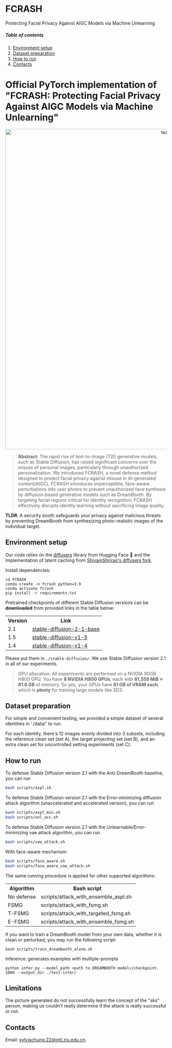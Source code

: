 # FCRASH
Protecting Facial Privacy Against AIGC Models via Machine Unlearning

##### Table of contents
1. [Environment setup](#environment-setup)
2. [Dataset preparation](#dataset-preparation)
3. [How to run](#how-to-run)
4. [Contacts](#contacts)

# Official PyTorch implementation of "FCRASH: Protecting Facial Privacy Against AIGC Models via Machine Unlearning"
<div align="center">
    <img width="1000" alt="teaser" src="assets/Teaser.png"/>
</div>

> **Abstract**: The rapid rise of text-to-image (T2I) generative models, such as Stable Diffusion, has raised significant concerns over the misuse of personal images, particularly through unauthorized personalization. We introduced FCRASH, a novel defense method designed to protect facial privacy against misuse in AI-generated content(AIGC). FCRASH introduces imperceptible, face-aware perturbations into user photos to prevent unauthorized face synthesis by diffusion-based generative models such as DreamBooth. By targeting facial regions critical for identity recognition, FCRASH effectively disrupts identity learning without sacrificing image quality.

**TLDR**: A security booth safeguards your privacy against malicious threats by preventing DreamBooth from synthesizing photo-realistic images of the individual target.

## Environment setup

Our code relies on the [diffusers](https://github.com/huggingface/diffusers) library from Hugging Face 🤗 and the implementation of latent caching from [ShivamShrirao's diffusers fork](https://github.com/ShivamShrirao/diffusers).

Install dependencies:
```shell
cd FCRASH
conda create -n fcrash python=3.9  
conda activate fcrash  
pip install -r requirements.txt  
```

Pretrained checkpoints of different Stable Diffusion versions can be **downloaded** from provided links in the table below:
<table style="width:100%">
  <tr>
    <th>Version</th>
    <th>Link</th>
  </tr>
  <tr>
    <td>2.1</td>
    <td><a href="https://huggingface.co/stabilityai/stable-diffusion-2-1-base">stable-diffusion-2-1-base</a></td>
  </tr>
  <tr>
    <td>1.5</td>
    <td><a href="https://huggingface.co/runwayml/stable-diffusion-v1-5">stable-diffusion-v1-5</a></td>
  </tr>
  <tr>
    <td>1.4</td>
    <td><a href="https://huggingface.co/CompVis/stable-diffusion-v1-4">stable-diffusion-v1-4</a></td>
  </tr>
</table>

Please put them in `./stable-diffusion/`. We use Stable Diffusion version 2.1 in all of our experiments.

> GPU allocation: All experiments are performed on a NVIDIA 80GB H800 GPU.
> You have **8 NVIDIA H800 GPUs**, each with **81,559 MiB ≈ 81.6 GB** of memory. So yes, your GPUs have **81 GB of VRAM each**, which is **plenty** for training large models like SD3.

## Dataset preparation
For simple and convenient testing, we provided a simple dataset of several identities in './data/' to run.

For each identity, there's 12 images evenly divided into 3 subsets, including the reference clean set (set A), the target projecting set (set B), and an extra clean set for uncontrolled setting experiments (set C). 

## How to run
To defense Stable Diffusion version 2.1 with the Anti-DreamBooth baseline, you can run
```bash
bash scripts/aspl.sh
```

To defense Stable Diffusion version 2.1 with the Error-minimizing diffusion attack algorithm (unaccelerated and accelerated version), you can run
```bash
bash scripts/aspl_min.sh
bash scripts/unl_acc.sh
```

To defense Stable Diffusion version 2.1 with the Unlearnable/Error-minimizing vae attack algorithm, you can run
```bash
bash scripts/vae_attack.sh
```

With face-aware mechanism: 
```bash
bash scripts/face_aware.sh 
bash scripts/face_aware_vae_attack.sh
```

The same running procedure is applied for other supported algorithms:
<table style="width:100%">
  <tr>
    <th>Algorithm</th>
    <th>Bash script</th>
  </tr>
  <tr>
    <td>No defense</td>
    <td>scripts/attack_with_ensemble_aspl.sh</td>
  </tr>
  <tr>
    <td>FSMG</td>
    <td>scripts/attack_with_fsmg.sh</td>
  </tr>
  <tr>
    <td>T-FSMG</td>
    <td>scripts/attack_with_targeted_fsmg.sh</td>
  </tr>
  <tr>
    <td>E-FSMG</td>
    <td>scripts/attack_with_ensemble_fsmg.sh</td>
  </tr>
</table>

If you want to train a DreamBooth model from your own data, whether it is clean or perturbed, you may run the following script:
```
bash scripts/train_dreambooth_alone.sh
```

Inference: generates examples with multiple-prompts
```
python infer.py --model_path <path to DREAMBOOTH model>/checkpoint-1000 --output_dir ./test-infer/
```

## Limitations
The picture generated do not successfully learn the concept of the "sks" person, making us couldn't really determine if the attack is really successful or not. 

## Contacts
Email: [sylviachung.22@intl.zju.edu.cn](mailto:sylviachung.22@intl.zju.edu.cn).

